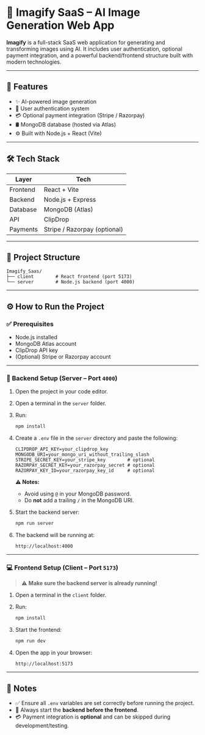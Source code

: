 
# 🎨 Imagify SaaS – AI Image Generation Web App

**Imagify** is a full-stack SaaS web application for generating and transforming images using AI. It includes user authentication, optional payment integration, and a powerful backend/frontend structure built with modern technologies.

---

## 🚀 Features

- ✨ AI-powered image generation  
- 🔐 User authentication system  
- 💳 Optional payment integration (Stripe / Razorpay)  
- 🛢️ MongoDB database (hosted via Atlas)  
- ⚙️ Built with Node.js + React (Vite)  

---

## 🛠️ Tech Stack

| Layer     | Tech              |
|-----------|-------------------|
| Frontend  | React + Vite      |
| Backend   | Node.js + Express |
| Database  | MongoDB (Atlas)   |
| API       | ClipDrop          |
| Payments  | Stripe / Razorpay (optional) |

---

## 📁 Project Structure

```
Imagify_Saas/
├── client        # React frontend (port 5173)
└── server        # Node.js backend (port 4000)
```

---

## ⚙️ How to Run the Project

### ✅ Prerequisites

- Node.js installed  
- MongoDB Atlas account  
- ClipDrop API key  
- (Optional) Stripe or Razorpay account  

---

### 🧪 Backend Setup (Server – Port `4000`)

1. Open the project in your code editor.  
2. Open a terminal in the `server` folder.  
3. Run:

   ```bash
   npm install
   ```

4. Create a `.env` file in the `server` directory and paste the following:

   ```env
   CLIPDROP_API_KEY=your_clipdrop_key
   MONGODB_URI=your_mongo_uri_without_trailing_slash
   STRIPE_SECRET_KEY=your_stripe_key        # optional
   RAZORPAY_SECRET_KEY=your_razorpay_secret # optional
   RAZORPAY_KEY_ID=your_razorpay_key_id     # optional
   ```

   **⚠️ Notes:**  
   - Avoid using `@` in your MongoDB password.  
   - Do **not** add a trailing `/` in the MongoDB URI.  

5. Start the backend server:

   ```bash
   npm run server
   ```

6. The backend will be running at:

   ```
   http://localhost:4000
   ```

---

### 💻 Frontend Setup (Client – Port `5173`)

> ⚠️ **Make sure the backend server is already running!**

1. Open a terminal in the `client` folder.  
2. Run:

   ```bash
   npm install
   ```

3. Start the frontend:

   ```bash
   npm run dev
   ```

4. Open the app in your browser:

   ```
   http://localhost:5173
   ```

---

## 📌 Notes

- ✅ Ensure all `.env` variables are set correctly before running the project.  
- 🔁 Always start the **backend before the frontend**.  
- 💳 Payment integration is **optional** and can be skipped during development/testing.  
